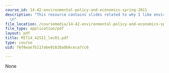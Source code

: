 ```yaml
---
course_id: 14-42-environmental-policy-and-economics-spring-2011
description: "This resource contains slides related to why I like environmental economics.\r\
  \n"
file_location: /coursemedia/14-42-environmental-policy-and-economics-spring-2011/76f8eae7b117abe91820a8b6ceca7cc6_MIT14_42S11_lec01.pdf
file_type: application/pdf
layout: pdf
title: MIT14_42S11_lec01.pdf
type: course
uid: 76f8eae7b117abe91820a8b6ceca7cc6

---
```

None